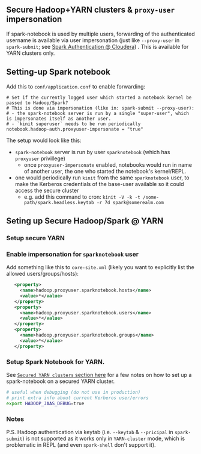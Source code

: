 Secure Hadoop+YARN clusters & `proxy-user` impersonation
----

If spark-notebook is used by multiple users,
 forwarding of the authenticated username is available via user impersonation 
 (just like `--proxy-user` in `spark-submit`; see [Spark Authentication @ Cloudera](https://www.cloudera.com/documentation/enterprise/5-5-x/topics/sg_spark_auth.html#concept_bvc_pcy_dt)) 
. This is available for YARN clusters only.
 

## Setting-up Spark notebook

Add this to `conf/application.conf` to enable forwarding:

```
# Set if the currently logged user which started a notebook kernel be passed to Hadoop/Spark?
# This is done via impersonation (like in: spark-submit --proxy-user):
# - the spark-notebook server is run by a single "super-user", which is impersonates itself as another user.
# - `kinit superuser` needs to be run periodically
notebook.hadoop-auth.proxyuser-impersonate = "true"
```

The setup would look like this:
- `spark-notebook` server is run by user `sparknotebook` (which has `proxyuser` privillege)
  * once `proxyuser-impersonate` enabled, notebooks would run in name of another user, the one who started the notebook's kernel/REPL.
- one would periodically run `kinit` from the same `sparknotebook` user, to make the Kerberos credentials of the base-user available so it could access the secure cluster
  * e.g. add this command to cron: `kinit -V -k -t /some-path/spark.headless.keytab -r 7d spark@somerealm.com`


## Seting up Secure Hadoop/Spark @ YARN

### Setup secure YARN
### Enable impersonation for `sparknotebook` user

  Add something like this to `core-site.xml` (likely you want to explicitly list the allowed users/groups/hosts):
  ```xml
     <property>
       <name>hadoop.proxyuser.sparknotebook.hosts</name>
       <value>*</value>
     </property>
     <property>
       <name>hadoop.proxyuser.sparknotebook.users</name>
       <value>*</value>
     </property>
     <property>
       <name>hadoop.proxyuser.sparknotebook.groups</name>
       <value>*</value>
     </property>
  ```
### Setup Spark Notebook for YARN.

See [`Secured YARN clusters` section here](./clusters_clouds.md) for a few notes on 
how to set up a spark-notebook on a secured YARN cluster.

```bash
# useful when debugging (do not use in production)
# print extra info about current Kerberos user/errors
export HADOOP_JAAS_DEBUG=true
```

### Notes
P.S. Hadoop authentication via keytab (i.e. `--keytab` & `--pricipal` in `spark-submit`) is not supported as it works only in `YARN-cluster` mode, which is problematic in REPL (and even `spark-shell` don't support it).   